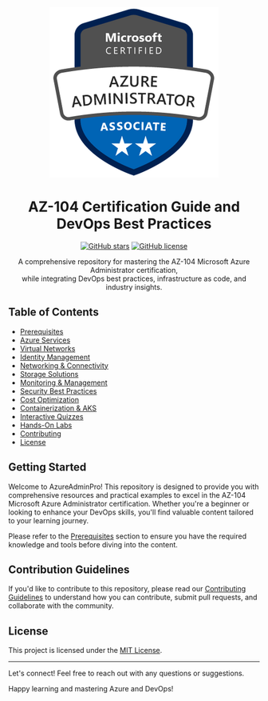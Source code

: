 <p align="center">
  <img src="imgs/azure-administrator-associate.png" alt="AZ-104 Certification Badge">
</p>

<h1 align="center">AZ-104 Certification Guide and DevOps Best Practices</h1>

<p align="center">
  <a href="https://github.com/yourusername/AzureAdminPro/stargazers"><img alt="GitHub stars" src="https://img.shields.io/github/stars/yourusername/AzureAdminPro"></a>
  <a href="https://github.com/yourusername/AzureAdminPro/blob/main/LICENSE"><img alt="GitHub license" src="https://img.shields.io/github/license/yourusername/AzureAdminPro"></a>
</p>

<p align="center">
  A comprehensive repository for mastering the AZ-104 Microsoft Azure Administrator certification, <br>
  while integrating DevOps best practices, infrastructure as code, and industry insights.
</p>

## Table of Contents

- [Prerequisites](Prerequisites.md)
- [Azure Services](01_Azure_Services/Azure_Services.md)
- [Virtual Networks](02_Virtual_Networks/Virtual_Networks.md)
- [Identity Management](03_Identity_Management/Identity_Management.md)
- [Networking & Connectivity](04_Networking_Connectivity/Networking_Connectivity.md)
- [Storage Solutions](05_Storage_Solutions/Storage_Solutions.md)
- [Monitoring & Management](06_Monitoring_Management/Monitoring_Management.md)
- [Security Best Practices](07_Security_Best_Practices/Security_Best_Practices.md)
- [Cost Optimization](08_Cost_Optimization/Cost_Optimization.md)
- [Containerization & AKS](09_Containerization_AKS/Containerization_AKS.md)
- [Interactive Quizzes](10_Interactive_Quizzes/Quiz_01_Azure_Services.md)
- [Hands-On Labs](11_Hands-On_Labs/Lab_01_ARM_Template_Deployment.md)
- [Contributing](CONTRIBUTING.md)
- [License](LICENSE)

## Getting Started

Welcome to AzureAdminPro! This repository is designed to provide you with comprehensive resources and practical examples to excel in the AZ-104 Microsoft Azure Administrator certification. Whether you're a beginner or looking to enhance your DevOps skills, you'll find valuable content tailored to your learning journey.

Please refer to the [Prerequisites](Prerequisites.md) section to ensure you have the required knowledge and tools before diving into the content.

## Contribution Guidelines

If you'd like to contribute to this repository, please read our [Contributing Guidelines](CONTRIBUTING.md) to understand how you can contribute, submit pull requests, and collaborate with the community.

## License

This project is licensed under the [MIT License](LICENSE).

---

Let's connect! Feel free to reach out with any questions or suggestions.

Happy learning and mastering Azure and DevOps!
